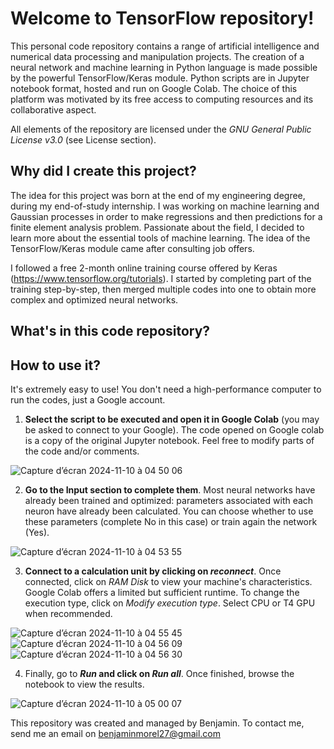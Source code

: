 # Welcome to TensorFlow repository!
This personal code repository contains a range of artificial intelligence and numerical data processing and manipulation projects. The creation of a neural network and machine learning in Python language is made possible by the powerful TensorFlow/Keras module. Python scripts are in Jupyter notebook format, hosted and run on Google Colab. The choice of this platform was motivated by its free access to computing resources and its collaborative aspect. 

All elements of the repository are licensed under the *GNU General Public License v3.0* (see License section). 

## Why did I create this project?
The idea for this project was born at the end of my engineering degree, during my end-of-study internship. I was working on machine learning and Gaussian processes in order to make regressions and then predictions for a finite element analysis problem. Passionate about the field, I decided to learn more about the essential tools of machine learning. The idea of the TensorFlow/Keras module came after consulting job offers. 

I followed a free 2-month online training course offered by Keras (https://www.tensorflow.org/tutorials). I started by completing part of the training step-by-step, then merged multiple codes into one to obtain more complex and optimized neural networks. 

## What's in this code repository?



## How to use it? 
It's extremely easy to use! You don't need a high-performance computer to run the codes, just a Google account. 

1. **Select the script to be executed and open it in Google Colab** (you may be asked to connect to your Google). The code opened on Google colab is a copy of the original Jupyter notebook. Feel free to modify parts of the code and/or comments.

![Capture d’écran 2024-11-10 à 04 50 06](https://github.com/user-attachments/assets/84905204-0828-49bc-8cbd-0861f9613100)

2. **Go to the Input section to complete them**. Most neural networks have already been trained and optimized: parameters associated with each neuron have already been calculated. You can choose whether to use these parameters (complete No in this case) or train again the network (Yes).

![Capture d’écran 2024-11-10 à 04 53 55](https://github.com/user-attachments/assets/994bb506-62b6-4ddb-8468-28f1f08d720f)

3. **Connect to a calculation unit by clicking on *reconnect***. Once connected, click on *RAM Disk* to view your machine's characteristics. Google Colab offers a limited but sufficient runtime. To change the execution type, click on *Modify execution type*. Select CPU or T4 GPU when recommended.

![Capture d’écran 2024-11-10 à 04 55 45](https://github.com/user-attachments/assets/487e00e0-5c61-4f8b-a646-a49898dd020a)
![Capture d’écran 2024-11-10 à 04 56 09](https://github.com/user-attachments/assets/cc1c6b4b-476e-4532-9d5f-3996fcdb81b9)
![Capture d’écran 2024-11-10 à 04 56 30](https://github.com/user-attachments/assets/f5c02603-428e-4acb-a2a0-19257a8fd190)

4. Finally, go to ***Run* and click on *Run all***. Once finished, browse the notebook to view the results.

![Capture d’écran 2024-11-10 à 05 00 07](https://github.com/user-attachments/assets/c5634c5e-3be7-4c29-918c-2dc3028595a2)

This repository was created and managed by Benjamin. To contact me, send me an email on benjaminmorel27@gmail.com 
